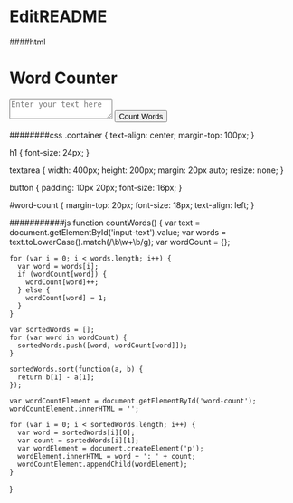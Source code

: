 # EditREADME


####html
<!DOCTYPE html>
<html>
<head>
  <title>Word Counter</title>
  <link rel="stylesheet" type="text/css" href="styles.css">
</head>
<body>
  <div class="container">
    <h1>Word Counter</h1>
    <textarea id="input-text" placeholder="Enter your text here"></textarea>
    <button onclick="countWords()">Count Words</button>
    <div id="word-count"></div>
  </div>
  <script src="script.js"></script>
</body>
</html>


########css
.container {
    text-align: center;
    margin-top: 100px;
  }
  
  h1 {
    font-size: 24px;
  }
  
  textarea {
    width: 400px;
    height: 200px;
    margin: 20px auto;
    resize: none;
  }
  
  button {
    padding: 10px 20px;
    font-size: 16px;
  }
  
  #word-count {
    margin-top: 20px;
    font-size: 18px;
    text-align: left;
  }
  
  
  ###########js
  function countWords() {
    var text = document.getElementById('input-text').value;
    var words = text.toLowerCase().match(/\b\w+\b/g);
    var wordCount = {};
  
    for (var i = 0; i < words.length; i++) {
      var word = words[i];
      if (wordCount[word]) {
        wordCount[word]++;
      } else {
        wordCount[word] = 1;
      }
    }
  
    var sortedWords = [];
    for (var word in wordCount) {
      sortedWords.push([word, wordCount[word]]);
    }
  
    sortedWords.sort(function(a, b) {
      return b[1] - a[1];
    });
  
    var wordCountElement = document.getElementById('word-count');
    wordCountElement.innerHTML = '';
  
    for (var i = 0; i < sortedWords.length; i++) {
      var word = sortedWords[i][0];
      var count = sortedWords[i][1];
      var wordElement = document.createElement('p');
      wordElement.innerHTML = word + ': ' + count;
      wordCountElement.appendChild(wordElement);
    }
  }
